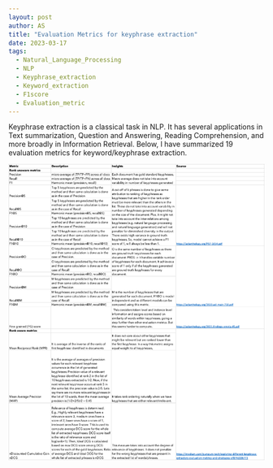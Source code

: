 ```yaml
---
layout: post
author: AS
title: "Evaluation Metrics for keyphrase extraction"
date: 2023-03-17
tags: 
  - Natural_Language_Processing
  - NLP
  - Keyphrase_extraction
  - Keyword_extraction
  - F1score
  - Evaluation_metric
---
```

  
Keyphrase extraction is a classical task in NLP. It has several applications in Text summarization, Question and Answering, Reading Comprehension, and more broadly in Information Retrieval. Below, I have summarized 19 evaluation metrics for keyword/keyphrase extraction.

![keyphrase_extraction_eval_metrics_summary](keyphrase_extraction_eval_metrics_summary.png)






